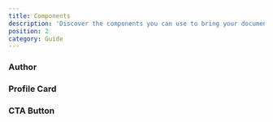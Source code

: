 ```yaml
---
title: Components
description: 'Discover the components you can use to bring your documentation to life with the grey-docs theme!'
position: 2
category: Guide
---
```


### Author

<author name="Arsala" desc="President at Grey Software" linkedin-url="https://linkedin.com/in/ArsalaBangash" twitter="arsalagrey" avatar-url="https://gitlab.com/uploads/-/system/user/avatar/2274539/avatar.png" gitlab-url="https://gitlab.com/ArsalaBangash" github-url="https://github.com/ArsalaBangash" ></author>

### Profile Card

<profile-card :profile="{name: 'Arsala Grey',
avatar: 'https://gitlab.com/uploads/-/system/user/avatar/2274539/avatar.png',
      position: 'Founder & President',
      github: 'https://github.com/ArsalaBangash',
      gitlab: 'https://gitlab.com/ArsalaBangash',
      linkedin: 'https://linkedin.com/in/ArsalaBangash'}"></profile-card>

### CTA Button

<cta-button text="Explore" link="https://ecosystem.grey.software"></cta-button>

<br></br>
